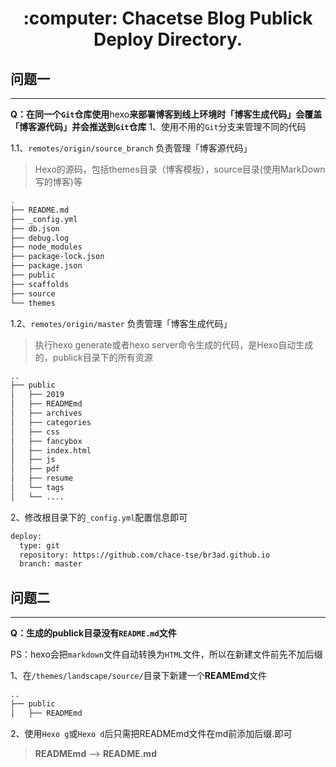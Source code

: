 <h1 align="center"> :computer: Chacetse Blog Publick Deploy Directory.</h1>

## 问题一
---

**Q：在同一个`Git`仓库使用**hexo**来部署博客到线上环境时「博客生成代码」会覆盖「博客源代码」并会推送到`Git`仓库**
1、使用不用的`Git`分支来管理不同的代码

1.1、`remotes/origin/source_branch` 负责管理「博客源代码」
> Hexo的源码，包括themes目录（博客模板），source目录(使用MarkDown写的博客)等

```sh
.
├── README.md
├── _config.yml
├── db.json
├── debug.log
├── node_modules
├── package-lock.json
├── package.json
├── public
├── scaffolds
├── source
└── themes
```

1.2、`remotes/origin/master` 负责管理「博客生成代码」
> 执行hexo generate或者hexo server命令生成的代码，是Hexo自动生成的，publick目录下的所有资源

```sh
..
├── public
│   ├── 2019
│   ├── READMEmd
│   ├── archives
│   ├── categories
│   ├── css
│   ├── fancybox
│   ├── index.html
│   ├── js
│   ├── pdf
│   ├── resume
│   └── tags
│   └── ....
```

2、修改根目录下的`_config.yml`配置信息即可
```sh
deploy:
  type: git
  repository: https://github.com/chace-tse/br3ad.github.io
  branch: master
```

## 问题二
---

**Q：生成的publick目录没有`README.md`文件**

PS：hexo会把`markdown`文件自动转换为`HTML`文件，所以在新建文件前先不加后缀

1、在`/themes/landscape/source/`目录下新建一个**REAMEmd**文件
```sh
..
├── public
│   ├── READMEmd
```

2、使用`Hexo g`或`Hexo d`后只需把READMEmd文件在md前添加后缀.即可
> **READMEmd** —> **README.md**

